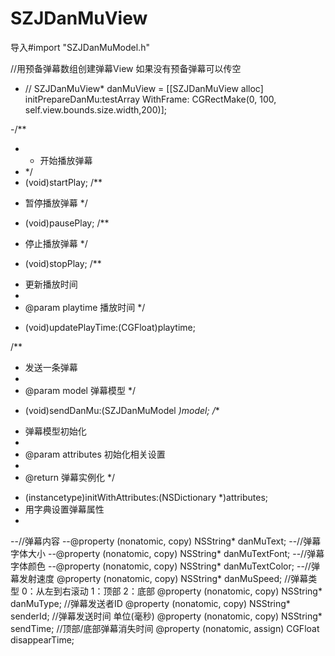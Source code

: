 # SZJDanMuView

导入#import "SZJDanMuModel.h"

 //用预备弹幕数组创建弹幕View  如果没有预备弹幕可以传空
 
- // SZJDanMuView* danMuView = [[SZJDanMuView alloc] initPrepareDanMu:testArray WithFrame: CGRectMake(0, 100, self.view.bounds.size.width,200)];
 
-/**
- *  开始播放弹幕
- */
- (void)startPlay;
/**
 *  暂停播放弹幕
 */
- (void)pausePlay;
/**
 *  停止播放弹幕
 */
- (void)stopPlay;
/**
 *  更新播放时间
 *
 *  @param playtime 播放时间
 */
- (void)updatePlayTime:(CGFloat)playtime;

/**
 *  发送一条弹幕
 *
 *  @param model 弹幕模型
 */
- (void)sendDanMu:(SZJDanMuModel *)model;
/**
 *  弹幕模型初始化
 *
 *  @param attributes 初始化相关设置
 *
 *  @return 弹幕实例化
 */
- (instancetype)initWithAttributes:(NSDictionary *)attributes; 
- 用字典设置弹幕属性
- 
--//弹幕内容
--@property (nonatomic, copy) NSString* danMuText;
--//弹幕字体大小
--@property (nonatomic, copy) NSString* danMuTextFont;
--//弹幕字体颜色
--@property (nonatomic, copy) NSString* danMuTextColor;
--//弹幕发射速度
@property (nonatomic, copy) NSString* danMuSpeed;
//弹幕类型 0：从左到右滚动 1：顶部  2：底部
@property (nonatomic, copy) NSString* danMuType;
//弹幕发送者ID
@property (nonatomic, copy) NSString* senderId;
//弹幕发送时间 单位(毫秒)
@property (nonatomic, copy) NSString* sendTime;
//顶部/底部弹幕消失时间
@property (nonatomic, assign) CGFloat disappearTime;





